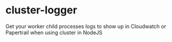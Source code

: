 # cluster-logger
Get your worker child processes logs to show up in Cloudwatch or Papertrail when using cluster in NodeJS
